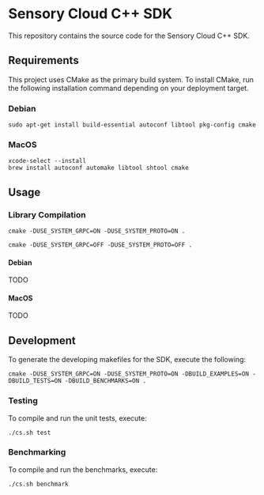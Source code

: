 # Sensory Cloud C++ SDK

This repository contains the source code for the Sensory Cloud C++ SDK.

## Requirements

This project uses CMake as the primary build system. To install CMake, run the
following installation command depending on your deployment target.

### Debian

```shell
sudo apt-get install build-essential autoconf libtool pkg-config cmake
```

### MacOS

```shell
xcode-select --install
brew install autoconf automake libtool shtool cmake
```

<!-- ## gRPC

This SDK uses gRPC to communicate with back-end servers. To install gRPC,
execute the following command depending on your deployment target.

### Debian

```shell
sudo apt-get install openssl libgrpc++-dev
```

### MacOS

```shell
brew install openssl grpc
export OPENSSL_ROOT_DIR="/usr/local/opt/openssl@3/"
export GRPC_DEFAULT_SSL_ROOTS_FILE_PATH=/etc/ssl/cert.pem
```
-->

## Usage

### Library Compilation

```shell
cmake -DUSE_SYSTEM_GRPC=ON -DUSE_SYSTEM_PROTO=ON .
```

```shell
cmake -DUSE_SYSTEM_GRPC=OFF -DUSE_SYSTEM_PROTO=OFF .
```

#### Debian

TODO

#### MacOS

TODO

## Development

To generate the developing makefiles for the SDK, execute the following:

```shell
cmake -DUSE_SYSTEM_GRPC=ON -DUSE_SYSTEM_PROTO=ON -DBUILD_EXAMPLES=ON -DBUILD_TESTS=ON -DBUILD_BENCHMARKS=ON .
```

### Testing

To compile and run the unit tests, execute:

```shell
./cs.sh test
```

### Benchmarking

To compile and run the benchmarks, execute:

```shell
./cs.sh benchmark
```
